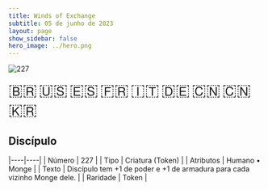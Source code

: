 ```yaml
---
title: Winds of Exchange
subtitle: 05 de junho de 2023
layout: page
show_sidebar: false
hero_image: ../hero.png
---
```


![227](https://mastervault-storage-prod.s3.amazonaws.com/media/card_front/pt/600_227_210d7019c116_pt.png)

<span title="Português" style="font-size: 32px;cursor: pointer;" onclick="javascript:document.querySelector('img[alt=\'227\']').src=document.querySelector('img[alt=\'227\']').src.replace(/card_front\/[^/]+/, 'card_front/pt').replace(/_[^/.0-9]+\.png/, '_pt.png')">🇧🇷</span>
<span title="English" style="font-size: 32px;cursor: pointer;" onclick="javascript:document.querySelector('img[alt=\'227\']').src=document.querySelector('img[alt=\'227\']').src.replace(/card_front\/[^/]+/, 'card_front/en').replace(/_[^/.0-9]+\.png/, '_en.png')">🇺🇸</span>
<span title="Español" style="font-size: 32px;cursor: pointer;" onclick="javascript:document.querySelector('img[alt=\'227\']').src=document.querySelector('img[alt=\'227\']').src.replace(/card_front\/[^/]+/, 'card_front/es').replace(/_[^/.0-9]+\.png/, '_es.png')">🇪🇸</span>
<span title="Français" style="font-size: 32px;cursor: pointer;" onclick="javascript:document.querySelector('img[alt=\'227\']').src=document.querySelector('img[alt=\'227\']').src.replace(/card_front\/[^/]+/, 'card_front/fr').replace(/_[^/.0-9]+\.png/, '_fr.png')">🇫🇷</span>
<span title="Italiano" style="font-size: 32px;cursor: pointer;" onclick="javascript:document.querySelector('img[alt=\'227\']').src=document.querySelector('img[alt=\'227\']').src.replace(/card_front\/[^/]+/, 'card_front/it').replace(/_[^/.0-9]+\.png/, '_it.png')">🇮🇹</span>
<span title="Deutsche" style="font-size: 32px;cursor: pointer;" onclick="javascript:document.querySelector('img[alt=\'227\']').src=document.querySelector('img[alt=\'227\']').src.replace(/card_front\/[^/]+/, 'card_front/de').replace(/_[^/.0-9]+\.png/, '_de.png')">🇩🇪</span>
<span title="简体中文" style="font-size: 32px;cursor: pointer;" onclick="javascript:document.querySelector('img[alt=\'227\']').src=document.querySelector('img[alt=\'227\']').src.replace(/card_front\/[^/]+/, 'card_front/zh-hans').replace(/_[^/.0-9]+\.png/, '_zh-hans.png')">🇨🇳</span>
<span title="繁體中文" style="font-size: 32px;cursor: pointer;" onclick="javascript:document.querySelector('img[alt=\'227\']').src=document.querySelector('img[alt=\'227\']').src.replace(/card_front\/[^/]+/, 'card_front/zh-hant').replace(/_[^/.0-9]+\.png/, '_zh-hant.png')">🇨🇳</span>
<span title="한국어" style="font-size: 32px;cursor: pointer;" onclick="javascript:document.querySelector('img[alt=\'227\']').src=document.querySelector('img[alt=\'227\']').src.replace(/card_front\/[^/]+/, 'card_front/ko').replace(/_[^/.0-9]+\.png/, '_ko.png')">🇰🇷</span>

## Discípulo

|----|----|
| Número | 227 |
| Tipo | Criatura (Token) |
| Atributos | Humano • Monge |
| Texto | Discípulo tem +1 de poder e  +1 de armadura para cada vizinho  Monge dele. |
| Raridade | Token |
